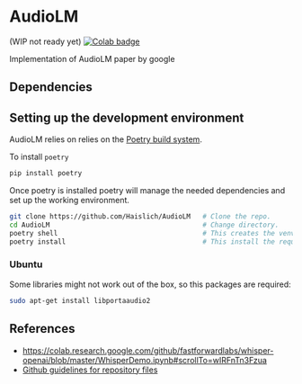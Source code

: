 <!-- <a target="_blank" href="https://colab.research.google.com/github/Haislich/AudioLM">
  <img src="https://colab.research.google.com/assets/colab-badge.svg" alt="Open In Colab"/>
</a> -->

# AudioLM

(WIP not ready yet) [![Colab badge](https://colab.research.google.com/assets/colab-badge.svg)](https://colab.research.google.com/github/Haislich/AudioLM)

Implementation of AudioLM paper by google

## Dependencies

## Setting up the development environment

AudioLM relies on relies on the [Poetry build system](https://python-poetry.org/).

To install `poetry`

```bash
pip install poetry
```

Once poetry is installed poetry will manage the needed dependencies and set up the working environment.

```bash
git clone https://github.com/Haislich/AudioLM   # Clone the repo.
cd AudioLM                                      # Change directory.
poetry shell                                    # This creates the venv.
poetry install                                  # This install the required dependencies.
```

### Ubuntu

Some libraries might not work out of the box, so this packages are required:

```bash
sudo apt-get install libportaaudio2
```

## References

- <https://colab.research.google.com/github/fastforwardlabs/whisper-openai/blob/master/WhisperDemo.ipynb#scrollTo=wIRFnTn3Fzua>
- [Github guidelines for repository files](https://docs.github.com/en/communities/setting-up-your-project-for-healthy-contributions/creating-a-default-community-health-file)
